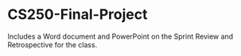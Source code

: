 # CS250-Final-Project
Includes a Word document and PowerPoint on the Sprint Review and Retrospective for the class.

